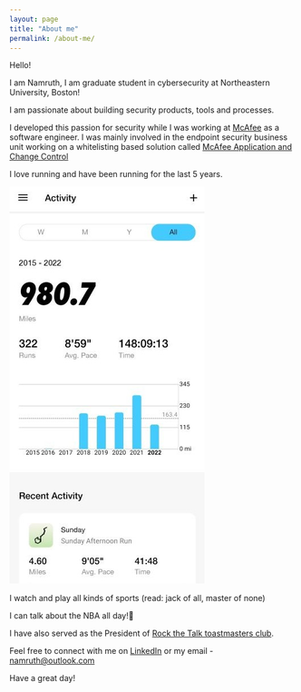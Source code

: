 ```yaml
---
layout: page
title: "About me"
permalink: /about-me/
---
```


Hello!

I am Namruth, I am graduate student in cybersecurity at Northeastern University, Boston!

I am passionate about building security products, tools and processes. 

I developed this passion for security while I was working at [McAfee](https://www.mcafee.com/) as a software engineer. 
I was mainly involved in the endpoint security business unit working on a whitelisting based solution called [McAfee Application and Change Control](https://www.mcafee.com/enterprise/en-us/products/application-change-control.html)  

I love running and have been running for the last 5 years. 

![Running progress](/images/Running1.jpg) 

I watch and play all kinds of sports (read: jack of all, master of none)

I can talk about the NBA all day!🏀

I have also served as the President of [Rock the Talk toastmasters club](https://www.toastmasters.org/Find-a-Club/05843268-rock-the-talk). 

Feel free to connect with me on [LinkedIn](https://www.linkedin.com/in/namruth-reddy/) or my email - namruth@outlook.com

Have a great day!

